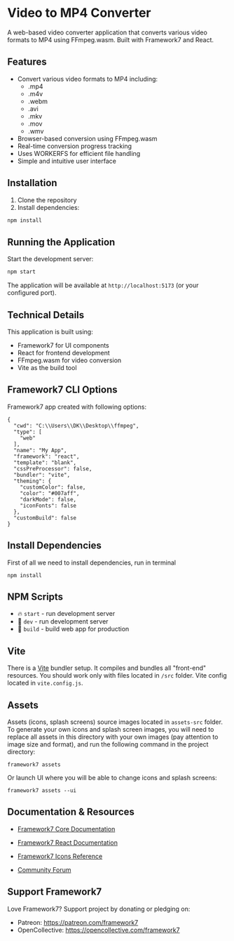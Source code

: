 # Video to MP4 Converter

A web-based video converter application that converts various video formats to MP4 using FFmpeg.wasm. Built with Framework7 and React.

## Features

- Convert various video formats to MP4 including:
  - .mp4
  - .m4v
  - .webm
  - .avi
  - .mkv
  - .mov
  - .wmv
- Browser-based conversion using FFmpeg.wasm
- Real-time conversion progress tracking
- Uses WORKERFS for efficient file handling
- Simple and intuitive user interface

## Installation

1. Clone the repository
2. Install dependencies:

```bash
npm install
```

## Running the Application

Start the development server:

```bash
npm start
```

The application will be available at `http://localhost:5173` (or your configured port).

## Technical Details

This application is built using:

- Framework7 for UI components
- React for frontend development
- FFmpeg.wasm for video conversion
- Vite as the build tool

## Framework7 CLI Options

Framework7 app created with following options:

```
{
  "cwd": "C:\\Users\\DK\\Desktop\\ffmpeg",
  "type": [
    "web"
  ],
  "name": "My App",
  "framework": "react",
  "template": "blank",
  "cssPreProcessor": false,
  "bundler": "vite",
  "theming": {
    "customColor": false,
    "color": "#007aff",
    "darkMode": false,
    "iconFonts": false
  },
  "customBuild": false
}
```

## Install Dependencies

First of all we need to install dependencies, run in terminal
```
npm install
```

## NPM Scripts

* 🔥 `start` - run development server
* 🔧 `dev` - run development server
* 🔧 `build` - build web app for production

## Vite

There is a [Vite](https://vitejs.dev) bundler setup. It compiles and bundles all "front-end" resources. You should work only with files located in `/src` folder. Vite config located in `vite.config.js`.
## Assets

Assets (icons, splash screens) source images located in `assets-src` folder. To generate your own icons and splash screen images, you will need to replace all assets in this directory with your own images (pay attention to image size and format), and run the following command in the project directory:

```
framework7 assets
```

Or launch UI where you will be able to change icons and splash screens:

```
framework7 assets --ui
```



## Documentation & Resources

* [Framework7 Core Documentation](https://framework7.io/docs/)

* [Framework7 React Documentation](https://framework7.io/react/)

* [Framework7 Icons Reference](https://framework7.io/icons/)
* [Community Forum](https://forum.framework7.io)

## Support Framework7

Love Framework7? Support project by donating or pledging on:
- Patreon: https://patreon.com/framework7
- OpenCollective: https://opencollective.com/framework7
